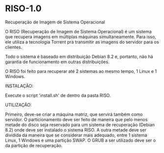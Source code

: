 # RISO-1.0
Recuperação de Imagem de Sistema Operacional

O RISO (Recuperação de Imagem de Sistema Operacional) é um sistema que recupera imagens em múltiplas máquinas simultaneamente. Para isso, ele utiliza a tecnologia Torrent pra transmitir as imagens do servidor para os clientes.

Todo o sistema é baseado em distribuição Debian 8.2 e, portanto, não há garantia de funcionamento em outras distribuições.

O RISO foi feito para recuperar até 2 sistemas ao mesmo tempo, 1 Linux e 1 Windows.

INSTALAÇÃO:

Execute o script 'install.sh' de dentro da pasta RISO.

UTILIZAÇÃO:

Primeiro, deve-se criar a máquina matriz, que servirá também como servidor. O particionamento deve ser feito de maneira que pelo menos metade do disco seja reservado para um sistema de recuperação (Debian 8.2) onde deve ser instalado o sistema RISO. A outra metade deve ser dividida da maneira que se considerar mais adequado, entre 1 sistema Linux, 1 Windows e uma partição SWAP. O GRUB a ser utilizado deve ser o da partição de recuperação.
